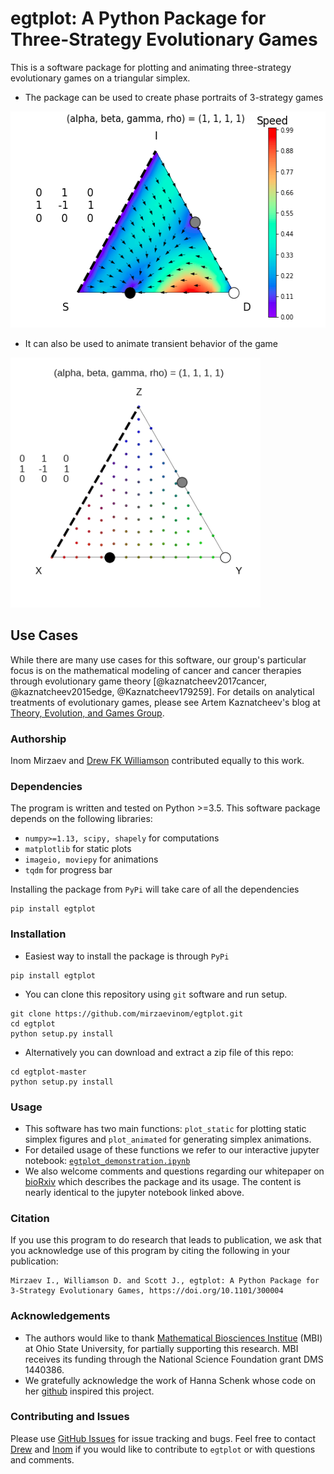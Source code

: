 # egtplot: A Python Package for Three-Strategy Evolutionary Games

This is a software package for plotting and animating three-strategy evolutionary games on a triangular simplex.
* The package can be used to create phase portraits of 3-strategy games

<img src="images/example_simplex.png" width="528" height="346" />

* It can also be used to animate transient behavior of the game  

<img src="images/animation_1.gif" width="400" height="400" />

## Use Cases

While there are many use cases for this software, our group's particular focus is on the mathematical modeling of cancer and cancer therapies through evolutionary game theory [@kaznatcheev2017cancer, @kaznatcheev2015edge, @Kaznatcheev179259]. For details on analytical treatments of evolutionary games, please see Artem Kaznatcheev's blog at [Theory, Evolution, and Games Group](https://egtheory.wordpress.com/).

### Authorship

Inom Mirzaev and [Drew FK Williamson](https://github.com/drew-williamson) contributed equally to this work.

### Dependencies

The program is written and tested on Python >=3.5. This software package depends on the following libraries:

* `numpy>=1.13, scipy, shapely` for computations
* `matplotlib` for static plots
* `imageio, moviepy` for animations
* `tqdm` for progress bar

Installing the package from `PyPi` will take care of all the dependencies
```
pip install egtplot
```
### Installation

* Easiest way to install the package is through `PyPi`
```
pip install egtplot
```

* You can clone this repository using `git` software and run setup.
```
git clone https://github.com/mirzaevinom/egtplot.git
cd egtplot
python setup.py install
```

* Alternatively you can download and extract a zip file of this repo:
```
cd egtplot-master
python setup.py install
```

### Usage
* This software has two main functions: `plot_static` for plotting static simplex figures and `plot_animated` for generating simplex animations.
* For detailed usage of these functions we refer to our interactive jupyter notebook: [`egtplot_demonstration.ipynb`](egtplot_demonstration.ipynb)
* We also welcome comments and questions regarding our whitepaper on [bioRxiv](https://www.biorxiv.org/content/early/2018/04/12/300004) which describes the package and its usage. The content is nearly identical to the jupyter notebook linked above.

### Citation
If you use this program to do research that leads to publication, we ask that you acknowledge use of this program by citing the following in your publication:

```
Mirzaev I., Williamson D. and Scott J., egtplot: A Python Package for 3-Strategy Evolutionary Games, https://doi.org/10.1101/300004
```

### Acknowledgements

* The authors would like to thank [Mathematical Biosciences Institue](http://mbi.osu.edu) (MBI) at Ohio State University, for partially supporting this research. MBI receives its funding through the National Science Foundation grant DMS 1440386.
* We gratefully acknowledge the work of Hanna Schenk whose code on her [github](https://github.com/HannaSchenk/RQchaos) inspired this project.

### Contributing and Issues
Please use [GitHub Issues](https://github.com/mirzaevinom/egtplot/issues) for issue tracking and bugs. Feel free to contact [Drew](https://github.com/drew-williamson) and [Inom](https://github.com/mirzaevinom) if you would like to contribute to `egtplot` or with questions and comments.
